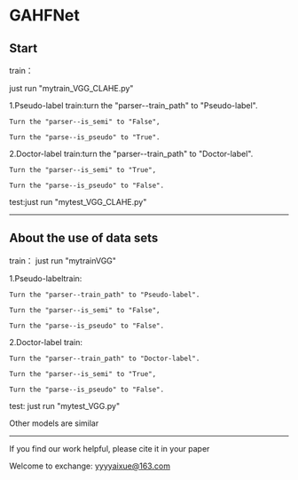 ﻿# GAHFNet
## Start
train：

just run "mytrain_VGG_CLAHE.py"

1.Pseudo-label train:turn the "parser--train_path" to "Pseudo-label".

	Turn the "parser--is_semi" to "False", 

	Turn the "parse--is_pseudo" to "True".

2.Doctor-label train:turn the "parser--train_path" to "Doctor-label".

	Turn the "parser--is_semi" to "True", 

	Turn the "parse--is_pseudo" to "False".    

test:just run "mytest_VGG_CLAHE.py"

----------------------------------------------------------------

## About the use of data sets

train： just run "mytrainVGG" 

1.Pseudo-labeltrain:

	Turn the "parser--train_path" to "Pseudo-label".

	Turn the "parser--is_semi" to "False",

	Turn the "parse--is_pseudo" to "False".
2.Doctor-label train:

	Turn the "parser--train_path" to "Doctor-label".

	Turn the "parser--is_semi" to "True",

	Turn the "parse--is_pseudo" to "False".

test: just run "mytest_VGG.py"

Other models are similar

----------------------------------------------------------------

If you find our work helpful, please cite it in your paper

Welcome to exchange: yyyyaixue@163.com
